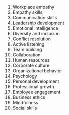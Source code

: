 

1. Workplace empathy
2. Empathy skills
3. Communication skills
4. Leadership development
5. Emotional intelligence
6. Diversity and inclusion
7. Conflict resolution
8. Active listening
9. Team building
10. Collaboration
11. Human resources
12. Corporate culture
13. Organizational behavior
14. Psychology
15. Personal development
16. Professional growth
17. Employee engagement
18. Business ethics
19. Mindfulness
20. Social skills
